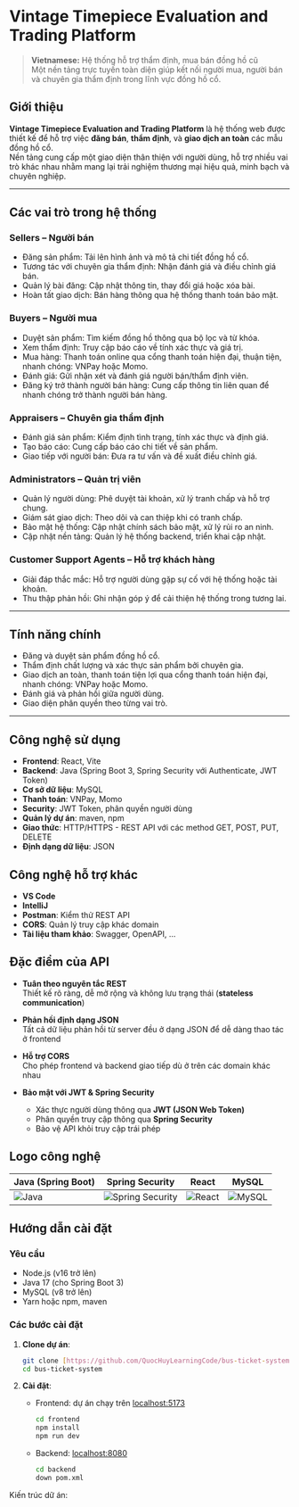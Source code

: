 # Vintage Timepiece Evaluation and Trading Platform

> **Vietnamese:** Hệ thống hỗ trợ thẩm định, mua bán đồng hồ cũ  
> Một nền tảng trực tuyến toàn diện giúp kết nối người mua, người bán và chuyên gia thẩm định trong lĩnh vực đồng hồ cổ.

## Giới thiệu

**Vintage Timepiece Evaluation and Trading Platform** là hệ thống web được thiết kế để hỗ trợ việc **đăng bán**, **thẩm định**, và **giao dịch an toàn** các mẫu đồng hồ cổ.  
Nền tảng cung cấp một giao diện thân thiện với người dùng, hỗ trợ nhiều vai trò khác nhau nhằm mang lại trải nghiệm thương mại hiệu quả, minh bạch và chuyên nghiệp.

---

## Các vai trò trong hệ thống

### Sellers – Người bán
- Đăng sản phẩm: Tải lên hình ảnh và mô tả chi tiết đồng hồ cổ.
- Tương tác với chuyên gia thẩm định: Nhận đánh giá và điều chỉnh giá bán.
- Quản lý bài đăng: Cập nhật thông tin, thay đổi giá hoặc xóa bài.
- Hoàn tất giao dịch: Bán hàng thông qua hệ thống thanh toán bảo mật.

### Buyers – Người mua
- Duyệt sản phẩm: Tìm kiếm đồng hồ thông qua bộ lọc và từ khóa.
- Xem thẩm định: Truy cập báo cáo về tính xác thực và giá trị.
- Mua hàng: Thanh toán online qua cổng thanh toán hiện đại, thuận tiện, nhanh chóng: VNPay hoặc Momo.
- Đánh giá: Gửi nhận xét và đánh giá người bán/thẩm định viên.
- Đăng ký trở thành người bán hàng: Cung cấp thông tin liên quan để nhanh chóng trở thành người bán hàng.

### Appraisers – Chuyên gia thẩm định
- Đánh giá sản phẩm: Kiểm định tình trạng, tính xác thực và định giá.
- Tạo báo cáo: Cung cấp báo cáo chi tiết về sản phẩm.
- Giao tiếp với người bán: Đưa ra tư vấn và đề xuất điều chỉnh giá.

### Administrators – Quản trị viên
- Quản lý người dùng: Phê duyệt tài khoản, xử lý tranh chấp và hỗ trợ chung.
- Giám sát giao dịch: Theo dõi và can thiệp khi có tranh chấp.
- Bảo mật hệ thống: Cập nhật chính sách bảo mật, xử lý rủi ro an ninh.
- Cập nhật nền tảng: Quản lý hệ thống backend, triển khai cập nhật.

### Customer Support Agents – Hỗ trợ khách hàng
- Giải đáp thắc mắc: Hỗ trợ người dùng gặp sự cố với hệ thống hoặc tài khoản.
- Thu thập phản hồi: Ghi nhận góp ý để cải thiện hệ thống trong tương lai.

---

## Tính năng chính

- Đăng và duyệt sản phẩm đồng hồ cổ.
- Thẩm định chất lượng và xác thực sản phẩm bởi chuyên gia.
- Giao dịch an toàn, thanh toán tiện lợi qua cổng thanh toán hiện đại, nhanh chóng: VNPay hoặc Momo.
- Đánh giá và phản hồi giữa người dùng.
- Giao diện phân quyền theo từng vai trò.

---

## Công nghệ sử dụng
- **Frontend**: React, Vite
- **Backend**: Java (Spring Boot 3, Spring Security với Authenticate, JWT Token)
- **Cơ sở dữ liệu**: MySQL
- **Thanh toán**: VNPay, Momo
- **Security**: JWT Token, phân quyền người dùng
- **Quản lý dự án**: maven, npm
- **Giao thức**: HTTP/HTTPS - REST API với các method GET, POST, PUT, DELETE
- **Định dạng dữ liệu**: JSON 

## Công nghệ hỗ trợ khác
- **VS Code**
- **IntelliJ**
- **Postman**: Kiểm thử REST API
- **CORS**: Quản lý truy cập khác domain
- **Tài liệu tham khảo**: Swagger, OpenAPI, ...

## Đặc điểm của API

- **Tuân theo nguyên tắc REST**  
  Thiết kế rõ ràng, dễ mở rộng và không lưu trạng thái (**stateless communication**)

- **Phản hồi định dạng JSON**  
  Tất cả dữ liệu phản hồi từ server đều ở dạng JSON để dễ dàng thao tác ở frontend

- **Hỗ trợ CORS**  
  Cho phép frontend và backend giao tiếp dù ở trên các domain khác nhau

- **Bảo mật với JWT & Spring Security**  
  - Xác thực người dùng thông qua **JWT (JSON Web Token)**
  - Phân quyền truy cập thông qua **Spring Security**
  - Bảo vệ API khỏi truy cập trái phép
 
## Logo công nghệ
 | Java (Spring Boot) | Spring Security | React | MySQL |
 |--------------------|-----------------|--------------|-------|
 ![Java](https://cdn.jsdelivr.net/gh/devicons/devicon/icons/java/java-original.svg) | ![Spring Security](https://cdn.jsdelivr.net/gh/devicons/devicon/icons/spring/spring-original.svg) | ![React](https://cdn.jsdelivr.net/gh/devicons/devicon/icons/react/react-original.svg) | ![MySQL](https://cdn.jsdelivr.net/gh/devicons/devicon/icons/mysql/mysql-original.svg) |

## Hướng dẫn cài đặt
### Yêu cầu
- Node.js (v16 trở lên)
- Java 17 (cho Spring Boot 3)
- MySQL (v8 trở lên)
- Yarn hoặc npm, maven

### Các bước cài đặt
1. **Clone dự án**:
   ```bash
   git clone [https://github.com/QuocHuyLearningCode/bus-ticket-system.git](https://github.com/wuy-github/java-project.git)
   cd bus-ticket-system
   ```

2. **Cài đặt**:
   - Frontend: dự án chạy trên [localhost:5173](http://localhost:5173/)
      ```bash
     cd frontend
     npm install
     npm run dev
     
     ```
   - Backend: [localhost:8080](http://localhost:8080/)
     ```bash
     cd backend
     down pom.xml
     
Kiến trúc dữ án: 
